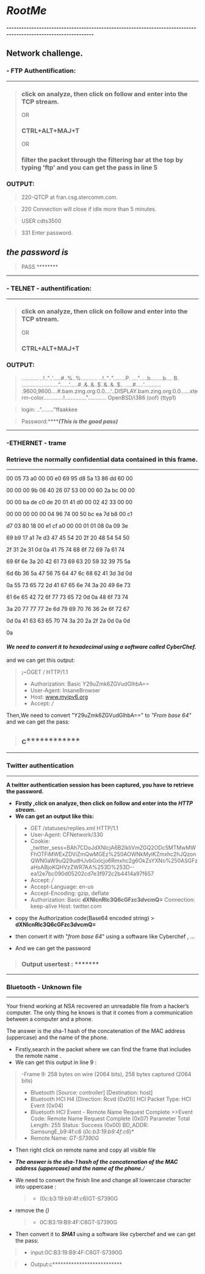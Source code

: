 # *RootMe*
**---------------------------------------------------------------------------------------------------------------**

## Network challenge.

### - FTP Authentification:
---
>###  **click on analyze, then click on follow and enter into the TCP stream.**
>    OR
>### CTRL+ALT+MAJ+T
>   OR
>### **filter the packet through the filtering bar at the top by typing 'ftp' and you can get the pass in line 5**

### OUTPUT:

>220-QTCP at fran.csg.stercomm.com.

>220 Connection will close if idle more than 5 minutes.

> USER cdts3500

>331 Enter password.
## ***the password is***
> PASS ********
---

### - TELNET - authentification:

---


>###  **click on analyze, then click on follow and enter into the TCP stream.**
>    OR
>### CTRL+ALT+MAJ+T

### OUTPUT:

>........... ..!.."..'.....#..%..%........... ..!..".."........P. ....".....b........b....	B.
........................"......'.....#..&..&..$..&..&..$.. .....#.....'........... .9600,9600....#.bam.zing.org:0.0....'..DISPLAY.bam.zing.org:0.0......xterm-color.............!.............."............
OpenBSD/i386 (oof) (ttyp1)

>login: .."........"ffaakkee

>Password:*******(This is the good pass)***

---
### **-ETHERNET - trame**
### Retrieve the normally confidential data contained in this frame.
---

00 05 73 a0 00 00 e0 69 95 d8 5a 13 86 dd 60 00

00 00 00 9b 06 40 26 07 53 00 00 60 2a bc 00 00

00 00 ba de c0 de 20 01 41 d0 00 02 42 33 00 00

00 00 00 00 00 04 96 74 00 50 bc ea 7d b8 00 c1

d7 03 80 18 00 e1 cf a0 00 00 01 01 08 0a 09 3e

69 b9 17 a1 7e d3 47 45 54 20 2f 20 48 54 54 50

2f 31 2e 31 0d 0a 41 75 74 68 6f 72 69 7a 61 74

69 6f 6e 3a 20 42 61 73 69 63 20 59 32 39 75 5a

6d 6b 36 5a 47 56 75 64 47 6c 68 62 41 3d 3d 0d

0a 55 73 65 72 2d 41 67 65 6e 74 3a 20 49 6e 73

61 6e 65 42 72 6f 77 73 65 72 0d 0a 48 6f 73 74

3a 20 77 77 77 2e 6d 79 69 70 76 36 2e 6f 72 67

0d 0a 41 63 63 65 70 74 3a 20 2a 2f 2a 0d 0a 0d

0a

#### ***We need to convert it to hexadecimal using a software called CyberChef.***

and we can get this output:

>¡~ÓGET / HTTP/1.1
>- Authorization: Basic Y29uZmk6ZGVudGlhbA==
>- User-Agent: InsaneBrowser
>- Host: www.myipv6.org
>- Accept: */*

Then,We need to convert "Y29uZmk6ZGVudGlhbA==" to *"From base 64"*
and we can get the pass:
>## **c**************


---

### Twitter authentication

----
**A twitter authentication session has been captured, you have to retrieve the password.**

- **Firstly ,click on analyze, then click on follow and enter into the *HTTP stream*.**
- **We can get an output like this:**
>- GET /statuses/replies.xml HTTP/1.1
>- User-Agent: CFNetwork/330
>- Cookie: _twitter_sess=BAh7CDoJdXNlcjA6B2lkIiVmZGQ2ODc5MTMwMWFhOTFiMWExZDViZmQwMGEz%250AOWNkMyIKZmxhc2hJQzonQWN0aW9uQ29udHJvbGxlcjo6Rmxhc2g6OkZsYXNo%250ASGFzaHsABjoKQHVzZWR7AA%253D%253D--ea12e7bc090d05202cd7e3f972c2b4414a97f657
>- Accept: */*
>- Accept-Language: en-us
>- Accept-Encoding: gzip, deflate
>- Authorization: Basic **dXNlcnRlc3Q6cGFzc3dvcmQ=**
Connection: keep-alive
Host: twitter.com

- copy the Authorization code(Base64 encoded string) > **dXNlcnRlc3Q6cGFzc3dvcmQ=**

- then convert it with "*from base 64*" using a software like Cyberchef , ...

- And we can get the password
> ###  Output  usertest : *******


---
### Bluetooth - Unknown file
---
Your friend working at NSA recovered an unreadable file from a hacker’s computer. The only thing he knows is that it comes from a communication between a computer and a phone.

The answer is the sha-1 hash of the concatenation of the MAC address (uppercase) and the name of the phone.

- Firstly,search in the packet where we can find the frame that includes the remote name .
- We can get this output in line 9 :
> -Frame 9: 258 bytes on wire (2064 bits), 258 bytes captured (2064 bits)
>- Bluetooth
    [Source: controller]
    [Destination: host]
>- Bluetooth HCI H4
    [Direction: Rcvd (0x01)]
    HCI Packet Type: HCI Event (0x04)
>- Bluetooth HCI Event - Remote Name Request Complete
    >>Event Code: Remote Name Request Complete (0x07)
    Parameter Total Length: 255
    Status: Success (0x00)
    BD_ADDR: SamsungE_b9:4f:c6 (*0c:b3:19:b9:4f:c6*)*
   > - Remote Name: *GT-S7390G*

- Then right click on remote name and copy all visible file

- ***The answer is the sha-1 hash of the concatenation of the MAC address (uppercase) and the name of the phone.**/*

- We need to convert the finish line and change all lowercase character into uppercase  :
   > - (0c:b3:19:b9:4f:c6)GT-S7390G
- remove the *()*
   > - 0C:B3:19:B9:4F:C6GT-S7390G


- Then convert it to ***SHA1*** using a software like cyberchef and we can get the pass:
>- input:0C:B3:19:B9:4F:C6GT-S7390G

> - Output:c**************************


